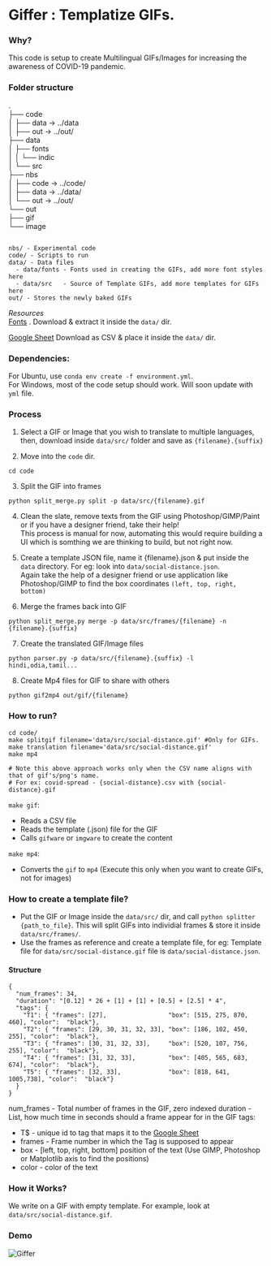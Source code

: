 # Giffer : Templatize GIFs.

### Why?

This code is setup to create Multilingual GIFs/Images for increasing the awareness of COVID-19 pandemic. 

### Folder structure
.  
├── code  
│   ├── data -> ../data  
│   ├── out -> ../out/   
├── data  
│   ├── fonts  
│   │   └── indic  
│   └── src  
├── nbs  
│   ├── code -> ../code/  
│   ├── data -> ../data/  
│   └── out -> ../out/  
└── out  
    ├── gif  
    └── image  
    
```

nbs/ - Experimental code 
code/ - Scripts to run
data/ - Data files
  - data/fonts - Fonts used in creating the GIFs, add more font styles here
  - data/src   - Source of Template GIFs, add more templates for GIFs here
out/ - Stores the newly baked GIFs
```

*Resources*  
[Fonts](https://drive.google.com/open?id=1n2x_uE_MHusDcMTsSghA-XAUP5eytNxN) . Download & extract it inside the `data/` dir.

[Google Sheet](https://docs.google.com/spreadsheets/d/1EiuYQQL98vR2SBUFbCbPOw4Rpe-A-sm5TwrTo46jUGQ/edit?usp=sharing) Download as CSV & place it inside the  `data/` dir.


### Dependencies:

For Ubuntu, use `conda env create -f environment.yml`.  
For Windows, most of the code setup should work. Will soon update with `yml` file.


### Process
1. Select a GIF or Image that you wish to translate to multiple languages, then, download inside `data/src/` folder and save as `{filename}.{suffix}`

2. Move into the `code` dir.
```
cd code
``` 

3. Split the GIF into frames
```
python split_merge.py split -p data/src/{filename}.gif
```

4. Clean the slate, remove texts from the GIF using Photoshop/GIMP/Paint or if you have a designer friend, take their help!  
This process is manual for now, automating this would require building a UI which is somthing we are thinking to build, but not right now.

5. Create a template JSON file, name it {filename}.json & put inside the `data` directory. For eg: look into `data/social-distance.json`.  
Again take the help of a designer friend or use application like Photoshop/GIMP to find the box coordinates `(left, top, right, bottom)`

6. Merge the frames back into GIF
```
python split_merge.py merge -p data/src/frames/{filename} -n {filename}.{suffix}
```

7. Create the translated GIF/Image files
```
python parser.py -p data/src/{filename}.{suffix} -l hindi,odia,tamil...
```

8. Create Mp4 files for GIF to share with others
```
python gif2mp4 out/gif/{filename}
```


### How to run?

```
cd code/
make splitgif filename='data/src/social-distance.gif' #Only for GIFs.
make translation filename='data/src/social-distance.gif'
make mp4

# Note this above approach works only when the CSV name aligns with that of gif's/png's name.
# For ex: covid-spread - {social-distance}.csv with {social-distance}.gif
```

`make gif`: 
- Reads a CSV file
- Reads the template (.json) file for the GIF
- Calls `gifware` or `imgware` to create the content

`make mp4`:
- Converts the `gif` to `mp4` (Execute this only when you want to create GIFs, not for images)

### How to create a template file?

- Put the GIF or Image inside the `data/src/` dir, and call `python splitter {path_to_file}`. This will split GIFs into individial frames & store it inside `data/src/frames/`.
- Use the frames as reference and create a template file, for eg: Template file for `data/src/social-distance.gif` file is `data/social-distance.json`.
#### Structure
```
{
  "num_frames": 34,
  "duration": "[0.12] * 26 + [1] + [1] + [0.5] + [2.5] * 4",
  "tags": {
    "T1": { "frames": [27],                 "box": [515, 275, 870, 460], "color":  "black"},
    "T2": { "frames": [29, 30, 31, 32, 33], "box": [186, 102, 450, 255], "color":  "black"},
    "T3": { "frames": [30, 31, 32, 33],     "box": [520, 107, 756, 255], "color":  "black"},
    "T4": { "frames": [31, 32, 33],         "box": [405, 565, 683, 674], "color":  "black"},
    "T5": { "frames": [32, 33],             "box": [818, 641, 1005,738], "color":  "black"}
  }
}
```
num_frames - Total number of frames in the GIF, zero indexed
duration   - List, how much time in seconds should a frame appear for in the GIF
tags:
  - T$ - unique id to tag that maps it to the [Google Sheet](https://docs.google.com/spreadsheets/d/1EiuYQQL98vR2SBUFbCbPOw4Rpe-A-sm5TwrTo46jUGQ/edit?usp=sharing)
  - frames - Frame number in which the Tag is supposed to appear
  - box    - [left, top, right, bottom] position of the text (Use GIMP, Photoshop or Matplotlib axis to find the positions)
  - color  - color of the text


### How it Works?

We write on a GIF with empty template. For example, look at `data/src/social-distance.gif`. 

### Demo

![Giffer](https://drive.google.com/uc?export=view&id=1pJ83HvNGBuTX1nqKjf28dxPbZVj4l6rt)
